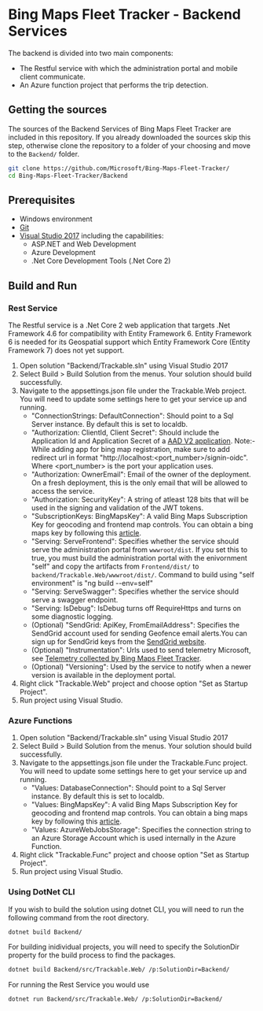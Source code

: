# Bing Maps Fleet Tracker - Backend Services

The backend is divided into two main components:

* The Restful service with which the administration portal and mobile client communicate.
* An Azure function project that performs the trip detection.

## Getting the sources

The sources of the Backend Services of Bing Maps Fleet Tracker are included in this repository. If you already downloaded the sources skip this step, otherwise clone the repository to a folder of your choosing and move to the `Backend/` folder.

``` Bash
git clone https://github.com/Microsoft/Bing-Maps-Fleet-Tracker/
cd Bing-Maps-Fleet-Tracker/Backend
```

## Prerequisites

* Windows environment
* [Git](https://git-scm.com/)
* [Visual Studio 2017](https://www.visualstudio.com/downloads/) including the capabilities:
  * ASP.NET and Web Development
  * Azure Development
  * .Net Core Development Tools (.Net Core 2)

## Build and Run

### Rest Service

The Restful service is a .Net Core 2 web application that targets .Net Framework 4.6 for compatibility with Entity Framework 6. Entity Framework 6 is needed for its Geospatial support which Entity Framework Core (Entity Framework 7) does not yet support.

1. Open solution "Backend/Trackable.sln" using Visual Studio 2017
2. Select Build > Build Solution from the menus. Your solution should build successfully.
3. Navigate to the appsettings.json file under the Trackable.Web project. You will need to update some settings here to get your service up and running.
    * "ConnectionStrings: DefaultConnection": Should point to a Sql Server instance. By default this is set to localdb.
    * "Authorization: ClientId, Client Secret": Should include the Application Id and Application Secret of a [AAD V2 application](https://apps.dev.microsoft.com/?deeplink=/appList). Note:- While adding app for bing map registration, make sure to add redirect url in format "http://localhost:<port_number>/signin-oidc". Where <port_number> is the port your application uses.
    * "Authorization: OwnerEmail": Email of the owner of the deployment. On a fresh deployment, this is the only email that will be allowed to access the service.
    * "Authorization: SecurityKey": A string of atleast 128 bits that will be used in the signing and validation of the JWT tokens.
    * "SubscriptionKeys: BingMapsKey": A valid Bing Maps Subscription Key for geocoding and frontend map controls. You can obtain a bing maps key by following this [article](https://msdn.microsoft.com/en-us/library/ff428642.aspx).
    * "Serving: ServeFrontend": Specifies whether the service should serve the administration portal from `wwwroot/dist`. If you set this to true, you must build the administration portal with the enivornment "self" and copy the artifacts from `Frontend/dist/` to `backend/Trackable.Web/wwwroot/dist/`. Command to build using "self environment" is "ng build --env=self"
    * "Serving: ServeSwagger": Specifies whether the service should serve a swagger endpoint.
    * "Serving: IsDebug": IsDebug turns off RequireHttps and turns on some diagnostic logging.
    * (Optional) "SendGrid: ApiKey, FromEmailAddress": Specifies the SendGrid account used for sending Geofence email alerts.You can sign up for SendGrid keys from the [SendGrid website](https://sendgrid.com/).
    * (Optional) "Instrumentation": Urls used to send telemetry Microsoft, see [Telemetry collected by Bing Maps Fleet Tracker](https://github.com/Microsoft/Bing-Maps-Fleet-Tracker/blob/master/README.md#telemetry-collected-by-bing-maps-fleet-tracker).
    * (Optional) "Versioning": Used by the service to notify when a newer version is available in the deployment portal.
4. Right click "Trackable.Web" project and choose option "Set as Startup Project".
5. Run project using Visual Studio.

### Azure Functions

1. Open solution "Backend/Trackable.sln" using Visual Studio 2017
2. Select Build > Build Solution from the menus. Your solution should build successfully.
3. Navigate to the appsettings.json file under the Trackable.Func project. You will need to update some settings here to get your service up and running.
    * "Values: DatabaseConnection": Should point to a Sql Server instance. By default this is set to localdb.
    * "Values: BingMapsKey": A valid Bing Maps Subscription Key for geocoding and frontend map controls. You can obtain a bing maps key by following this [article](https://msdn.microsoft.com/en-us/library/ff428642.aspx).
    * "Values: AzureWebJobsStorage": Specifies the connection string to an Azure Storage Account which is used internally in the Azure Function.
4. Right click "Trackable.Func" project and choose option "Set as Startup Project".
5. Run project using Visual Studio.

### Using DotNet CLI

If you wish to build the solution using dotnet CLI, you will need to run the following command from the root directory.

``` Bash
dotnet build Backend/
```

For building inidividual projects, you will need to specify the SolutionDir property for the build process to find the packages.

``` Bash
dotnet build Backend/src/Trackable.Web/ /p:SolutionDir=Backend/
```

For running the Rest Service you would use

``` Bash
dotnet run Backend/src/Trackable.Web/ /p:SolutionDir=Backend/
```